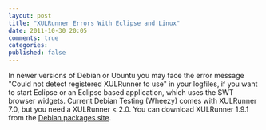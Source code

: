 ```yaml
---
layout: post
title: "XULRunner Errors With Eclipse and Linux"
date: 2011-10-30 20:05
comments: true
categories:
published: false
---
```


In newer versions of Debian or Ubuntu you may face the error message "Could not detect registered XULRunner to use" in your logfiles, if you want to start Eclipse or an Eclipse based application, which uses the SWT browser widgets. Current Debian Testing (Wheezy) comes with XULRunner 7.0, but you need a XULRunner < 2.0. You can download XULRunner 1.9.1 from the [Debian packages site](http://packages.debian.org).
